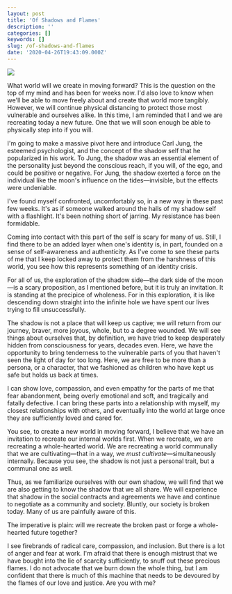 ```yaml
---
layout: post
title: 'Of Shadows and Flames'
description: ''
categories: []
keywords: []
slug: /of-shadows-and-flames
date: '2020-04-26T19:43:09.000Z'
---
```


![](https://images.unsplash.com/photo-1510027078314-3562def9c856?ixlib=rb-1.2.1&q=80&fm=jpg&crop=entropy&cs=tinysrgb&w=2000&fit=max&ixid=eyJhcHBfaWQiOjExNzczfQ)

What world will we create in moving forward? This is the question on the top of my mind and has been for weeks now. I'd also love to know when we'll be able to move freely about and create that world more tangibly. However, we will continue physical distancing to protect those most vulnerable and ourselves alike. In this time, I am reminded that I and we are recreating today a new future. One that we will soon enough be able to physically step into if you will.<!--more-->

I'm going to make a massive pivot here and introduce Carl Jung, the esteemed psychologist, and the concept of the shadow self that he popularized in his work. To Jung, the shadow was an essential element of the personality just beyond the conscious reach, if you will, of the ego, and could be positive or negative. For Jung, the shadow exerted a force on the individual like the moon's influence on the tides—invisible, but the effects were undeniable.

I've found myself confronted, uncomfortably so, in a new way in these past few weeks. It's as if someone walked around the halls of my shadow self with a flashlight. It's been nothing short of jarring. My resistance has been formidable.

Coming into contact with this part of the self is scary for many of us. Still, I find there to be an added layer when one's identity is, in part, founded on a sense of self-awareness and authenticity. As I've come to see these parts of me that I keep locked away to protect them from the harshness of this world, you see how this represents something of an identity crisis.

For all of us, the exploration of the shadow side—the dark side of the moon—is a scary proposition, as I mentioned before, but it is truly an invitation. It is standing at the precipice of wholeness. For in this exploration, it is like descending down straight into the infinite hole we have spent our lives trying to fill unsuccessfully.

The shadow is not a place that will keep us captive; we will return from our journey, braver, more joyous, whole, but to a degree wounded. We will see things about ourselves that, by definition, we have tried to keep desperately hidden from consciousness for years, decades even. Here, we have the opportunity to bring tenderness to the vulnerable parts of you that haven't seen the light of day for too long. Here, we are free to be more than a persona, or a character, that we fashioned as children who have kept us safe but holds us back at times.

I can show love, compassion, and even empathy for the parts of me that fear abandonment, being overly emotional and soft, and tragically and fatally defective. I can bring these parts into a relationship with myself, my closest relationships with others, and eventually into the world at large once they are sufficiently loved and cared for.

You see, to create a new world in moving forward, I believe that we have an invitation to recreate our internal worlds first. When we recreate, we are recreating a whole-hearted world. We are recreating a world communally that we are cultivating—that in a way, we *must cultivate*—simultaneously internally. Because you see, the shadow is not just a personal trait, but a communal one as well.

Thus, as we familiarize ourselves with our own shadow, we will find that we are also getting to know the shadow that we all share. We will experience that shadow in the social contracts and agreements we have and continue to negotiate as a community and society. Bluntly, our society is broken today. Many of us are painfully aware of this.

The imperative is plain: will we recreate the broken past or forge a whole-hearted future together?

I see firebrands of radical care, compassion, and inclusion. But there is a lot of anger and fear at work. I'm afraid that there is enough mistrust that we have bought into the lie of scarcity sufficiently, to snuff out these precious flames. I do not advocate that we burn down the whole thing, but I am confident that there is much of this machine that needs to be devoured by the flames of our love and justice. Are you with me?
